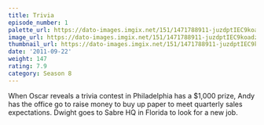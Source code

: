 ```yaml
---
title: Trivia
episode_number: 1
palette_url: https://dato-images.imgix.net/151/1471788911-juzdptIEC9koadzOlrFozQ4T0Sp.jpg?ixlib=rb-1.1.0&ch=DPR%2CWidth&auto=enhance&palette=json
image_url: https://dato-images.imgix.net/151/1471788911-juzdptIEC9koadzOlrFozQ4T0Sp.jpg?ixlib=rb-1.1.0&ch=DPR%2CWidth&auto=compress%2Cformat&w=500
thumbnail_url: https://dato-images.imgix.net/151/1471788911-juzdptIEC9koadzOlrFozQ4T0Sp.jpg?ixlib=rb-1.1.0&ch=DPR%2CWidth&auto=enhance&w=500&h=280&fit=crop&fm=jpg
date: '2011-09-22'
weight: 147
rating: 7.9
category: Season 8
---
```


When Oscar reveals a trivia contest in Philadelphia has a $1,000 prize, Andy has the office go to raise money to buy up paper to meet quarterly sales expectations. Dwight goes to Sabre HQ in Florida to look for a new job.